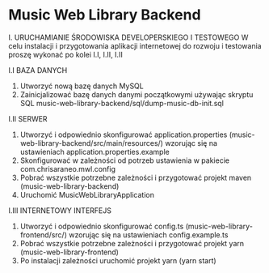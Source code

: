 # Music Web Library Backend

I. URUCHAMIANIE ŚRODOWISKA DEVELOPERSKIEGO I TESTOWEGO
W celu instalacji i przygotowania aplikacji internetowej do rozwoju i testowania proszę wykonać po kolei I.I, I.II, I.II

I.I BAZA DANYCH
1) Utworzyć nową bazę danych MySQL
2) Zainicjalizować bazę danych danymi początkowymi używając skryptu SQL music-web-library-backend/sql/dump-music-db-init.sql

I.II SERWER
1) Utworzyć i odpowiednio skonfigurować application.properties (music-web-library-backend/src/main/resources/) wzorując się na ustawieniach application.properties.example
2) Skonfigurować w zależności od potrzeb ustawienia w pakiecie com.chrisaraneo.mwl.config
3) Pobrać wszystkie potrzebne zależności i przygotować projekt maven (music-web-library-backend)
4) Uruchomić MusicWebLibraryApplication

I.III INTERNETOWY INTERFEJS
1) Utworzyć i odpowiednio skonfigurować config.ts (music-web-library-frontend/src/) wzorując się na ustawieniach config.example.ts
2) Pobrać wszystkie potrzebne zależności i przygotować projekt yarn (music-web-library-frontend)
3) Po instalacji zależności uruchomić projekt yarn (yarn start)
